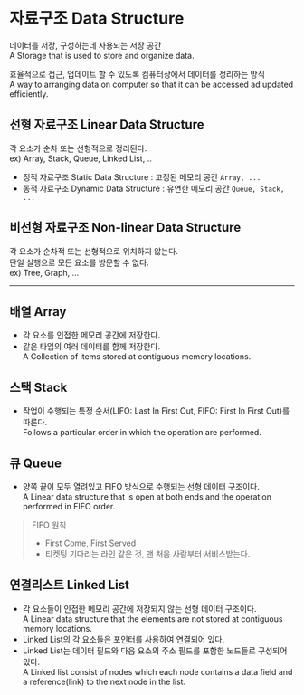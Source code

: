 # 자료구조 Data Structure
데이터를 저장, 구성하는데 사용되는 저장 공간   
A Storage that is used to store and organize data.

효율적으로 접근, 업데이트 할 수 있도록 컴퓨터상에서 데이터를 정리하는 방식  
A way to arranging data on computer so that it can be accessed ad updated efficiently.

## 선형 자료구조 Linear Data Structure
각 요소가 순차 또는 선형적으로 정리된다.  
  ex) Array, Stack, Queue, Linked List, ..
- 정적 자료구조 Static Data Structure : 고정된 메모리 공간 `Array, ...`
- 동적 자료구조 Dynamic Data Structure : 유연한 메모리 공간    `Queue, Stack, ...`

## 비선형 자료구조 Non-linear Data Structure
각 요소가 순차적 또는 선형적으로 위치하지 않는다.    
단일 실행으로 모든 요소를 방문할 수 없다.    
ex) Tree, Graph, ...


---


## 배열 Array
- 각 요소를 인접한 메모리 공간에 저장한다.
- 같은 타입의 여러 데이터를 함께 저장한다.<br>
A Collection of items stored at contiguous memory locations.


## 스택 Stack
- 작업이 수행되는 특정 순서(LIFO: Last In First Out, FIFO: First In First Out)를 따른다.<br>
Follows a particular order in which the operation are performed.


## 큐 Queue
- 양쪽 끝이 모두 열려있고 FIFO 방식으로 수행되는 선형 데이터 구조이다.<br>
A Linear data structure that is open at both ends and the operation performed in FIFO order.
> FIFO 원칙
> - First Come, First Served
> - 티켓팅 기다리는 라인 같은 것, 맨 처음 사람부터 서비스받는다.


## 연결리스트 Linked List
- 각 요소들이 인접한 메모리 공간에 저장되지 않는 선형 데이터 구조이다.<br>
A Linear data structure that the elements are not stored at contiguous memory locations.
- Linked List의 각 요소들은 포인터를 사용하여 연결되어 있다.
- Linked List는 데이터 필드와 다음 요소의 주소 필드를 포함한 노드들로 구성되어 있다.<br>
A Linked list consist of nodes which each node contains a data field and a reference(link) to the next node in the list.
